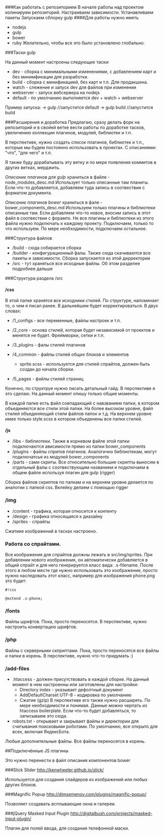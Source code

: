 ###Как работать с репозиторием
В начале работы над проектом колинируем репозиторий. 
Настраиваем зависимости. 
Устанавливаем пакеты
Зaпускаем сблорку gulp
####Для работы нужно иметь
* nodejs
* gulp
* bower
* ruby
Желательно, чтобы все это было установлено глобально.

###Таски gulp

На данный момент настроены следующие таски:

* dev - сборка с минимальными изменениями, с добавлением карт и без минимфикации для разработки.
* build - сборка с минификацией, без карт и т.п. Для продакшена.
* watch - слежение и запуск dev для файлов при изменении
* webserver - запуск вебсервера на nodejs
* default - по умолчанию выполняется dev + watch + webserver

Пример запуска:
-> gulp         //запустится default
-> gulp build   //запустится build



###Расширения и доработка
Предлагаю, сразу делать форк на репозиторий и в свойей ветке вести работы по доработке тасков, увеличению коллекции плагинов, модулей, библиотек и т.п. 

В перспективе, нужно создать список плагинов, библиотек и т.п., которые мы будем постоянно использовать в проектах. С описаниями: "что", "для чего" и т.п.

Я также буду дорабатывать эту ветку и по мере появления коммитов в других ветках, мерджить.

*Описание плагинов для gulp* храниться в файле - node_modules_desc.md
Использует только описанные там планигы. Если что-то добавляется, добавляем туда запись в соотвествии с форматом документа.

*Описание плагинов bower* храниться в фале - bower_components_desс.md
Используем только плагины и библиотеки описанные там. Если добавляем что-то новое, вносим запись в этот файл в соотвествии с форамто. 
Не все плагины и библиотеки из этого файла нужно подключать к каждому проекту. Подключаем, только то что используем. По мере необходимости, подключаем остальное.

###Структура файлов
* /build - сюда собирается сборка
* /builder - конфигурационный фалы. Также сюда скачиваются все пакеты и зависимости. Сборка запускается из этой дирректории 
* /src - тут храняться все исходные файлы. Об этом разделее подробнее дальше

###Структура раздела /src
#### /css
В этой папке хранятся все исходники стилей. По структуре, напоминает то, о чем я писал ранее. В дальнейшем будет корректироваться.
В двух словах:

 - /1_configs - все переменные, файлы настроек и т.п.

 - /2_core - основа стилей, которая будет независимой от проектов и менятся не будет. Фреймворки, сетки и т.п.

 - /3_plugins - фалы стилей плагинов
 - /4_common - файлы стилей общих блоков и элементов
    - sprite.scss - используется для стилей спрайтов, должен быть создан до начала сборки.

 - /5_pages - файлы стилей страниц

Конечно, по структруе нужно писать детальный гайд. В перспективе я это сделаю. На данный момент опишу только общие моменты.

В каждой папке есть файл совпадающий с навзванием папки, в котором объединяются все стили этой папки. На более высоком уровне, файл стилей объединяющий стили файлов папок и т.д. На верхнем уровне имее только style.scss в котором объеденены все папки стилей.

#### /js
* /libs - библиотеки. Также в корневом файле этой папки подключаются ависимости прямо из папки bower_components
* /plugins - файлы спритов плагинов. Аналогично библиотекам, могут подключатсья из модулей bower_components
* /parts - сами скриты. Все относительно большие скрипты выносим в отдельный фалы с соотвествующим названием и подключаем в общем файле используя плагин для gulp (rigger)

Сборка файлов скриптов по папкам и на верхнем уровне делается по аналогии с папкой css. Вклейку делаем с помощью rigger

### /img
* /content - графика, которая относится к контенту
* /design - графика относящаяся к диазайну
* /sprites - спрайты

Сжатиие изображений в тасках настроено.

### Работа со спрайтами.

Все изображения для спрайтов должны лежать в src/img/sprites. При добавлении нового изображения, он автоматически добавляется в общий спрайт и для него генерируется класс вида: .s-filename. После этого в любом месте где нужно использовать это изображение, просто нужно наследовать этот класс, например для изображения phone.png это будет:
```
#!css

@extend .s-phone;
```


### /fonts
Файлы шрифтов. Пока, просто переносятся. 
В перспективе, нужно настроить конвертацию шрифтов.

### /php
Файлы с серверными скприптами.
Пока, просто переносятся все файлы и папки в корень. В перспективе, нужно что-то придумать :)

### /add-files
* .htaccess - должен присутствовать в каждой сборке. На данный момент в нем настроенны или заготовлены для настройки:
    - Directory index - указывает дефолтный документ
    - AddDefaultCharset UTF-8 - кодировка по умолчанию
    - Сжатие (gzip)
В перспективе его также нужно расширять. По мере необходимости и понимая. Данные можно черпать из htaccess boilerplate. Если что-то будет добавляться, то записываем это сюда.
* robots.txt - открывает и закрывает файлы и директории для считывания поисковыми роботами. По умолчанию, все открыто для всех, включая ЯндексБота.

Любые дополнительные файлы. Все файлы переносятся в корень.

##Подключённые JS плагины

Это нужно перенести в файл описания компонентов bower

###Slick Slider
http://kenwheeler.github.io/slick/

Используется для создания слайдеров из изображений или любых других блоков.

###Magnific Popup
http://dimsemenov.com/plugins/magnific-popup/

Позволяет создавать всплывающие окна и галереи.

###jQuery Masked Input Plugin
http://digitalbush.com/projects/masked-input-plugin/

Плагин для полей ввода, для создания телефонной маски.